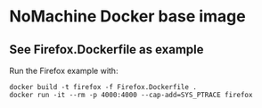 # NoMachine Docker base image

## See Firefox.Dockerfile as example
Run the Firefox example with:
```
docker build -t firefox -f Firefox.Dockerfile .
docker run -it --rm -p 4000:4000 --cap-add=SYS_PTRACE firefox
```
